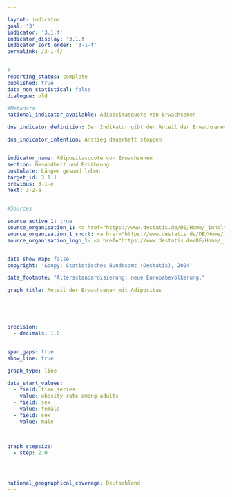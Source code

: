 ```yaml
---

layout: indicator        
goal: '3'        
indicator: '3.1.f'        
indicator_display: '3.1.f'        
indicator_sort_order: '3-1-f'        
permalink: /3-1-f/        


#
reporting_status: complete        
published: true        
data_non_statistical: false        
dialogue: old

#Metadata        
national_indicator_available: Adipositasquote von Erwachsenen        

dns_indicator_definition: Der Indikator gibt den Anteil der Erwachsenen (ab 18&nbsp;Jahren) mit Adipositas an der erwachsenen Gesamtbevölkerung an.        

dns_indicator_intention: Anstieg dauerhaft stoppen        


indicator_name: Adipositasquote von Erwachsenen        
section: Gesundheit und Ernährung        
postulate: Länger gesund leben        
target_id: 3.1.1        
previous: 3-1-e        
next: 3-2-a             


#Sources        

source_active_1: true
source_organisation_1: <a href="https://www.destatis.de/DE/Home/_inhalt.html" target="_blank">Statistisches Bundesamt</a>
source_organisation_1_short: <a href="https://www.destatis.de/DE/Home/_inhalt.html" target="_blank">Statistisches Bundesamt</a>
source_organisation_logo_1: <a href="https://www.destatis.de/DE/Home/_inhalt.html" target="_blank"><img src="https://dns-indikatoren.de/public/OrgImgDe/destatis.png" alt="Statistisches Bundesamt" title=" Klicken Sie hier um zur Homepage der Organisation Statistisches Bundesamt zu gelangen." style="height:60px; width:148px; border:transparent"/></a>


data_show_map: false        
copyright: '&copy; Statistisches Bundesamt (Destatis), 2024'        

data_footnote: "Altersstandardisierung: neue Europabevölkerung."        

graph_title: Anteil der Erwachsenen mit Adipositas        





precision:
  - decimals: 1.0


span_gaps: true        
show_line: true        

graph_type: line        

data_start_values:
  - field: time series
    value: obesity rate among adults
  - field: sex
    value: female
  - field: sex
    value: male        



graph_stepsize:
  - step: 2.0




national_geographical_coverage: Deutschland                
---
```

